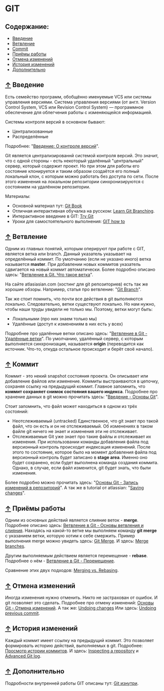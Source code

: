 # <a name="Home"></a> GIT

## Содержание:
- [Введение](#Overview)
- [Ветвление](#Branch)
- [Commit](#Commit)
- [Приёмы работы](#Actions)
- [Отмена изменений](#Cancel)
- [История изменений](#History)
- [Дополнительно](#Additional)

## [↑](#Home) <a name="Overview"></a> Введение
Есть семейство программ, обобщённо именуемые VCS или системы управления версиями.
Система управления версиями (от англ. Version Control System, VCS или Revision Control System) — программное обеспечение для облегчения работы с изменяющейся информацией.

Системы контроля версий в основном бывают:
- Централизованные
- Распределённые

Подробнее: "[Введение: О контроле версий](https://git-scm.com/book/ru/v1/Введение-О-контроле-версий)".

Git является централизированнй системой контроля версий. Это значит, что с одной стороны - есть некоторый удалённый "центральный" сервер, который содержит проект. Но при этом для работы его состояние клонируется и таким образом создаётся его полный локальный клон, с которым можно работать без доступа по сети. После этого изменения на локальном репозитории синхронизируются с состоянием на удалённом репозитории.

Материалы:
- Основной материал тут: [Git Book](https://git-scm.com/book/ru/v2)
- Отличная интерактивная обучалка на русском: [Learn Git Branching](https://learngitbranching.js.org/).
- Интерактивное введение в GIT: [Try Git](https://try.github.io/levels/1/challenges/1)
- Уроки для самостоятельного выполнения: [GIT how to](https://githowto.com/ru)

## [↑](#Home) <a name="Branch"></a> Ветвление
Одним из главных понятий, которым оперируют при работе с GIT, является ветка или branch.
Данный указатель указывает на определённый коммит. По умолчанию (если не указано иного) ветка называется **master**. При добавлении новых коммитов указатель сдвигается на новый коммит автоматически.
Более подробно описано здесь: "[Ветвление в Git. Что такое ветка](https://git-scm.com/book/ru/v1/Ветвление-в-Git-Что-такое-ветка%3F)".

На сайте atlasiasian.com (хостинг для git репозиториев) есть так же хорошие обзоры. Например, статья про ветвление: "[Git Branch](https://www.atlassian.com/git/tutorials/using-branches)".

Так же стоит помнить, что почти все действия в git выполняются локально. Следовательно, ветки существуют локально. Но нам нужно, чтобы наши труды увидели не только мы.
Поэтому, ветки могут быть:
- Локальными (про них знаем только мы)
- Удалённые (доступ к изменениям в них есть у всех)

Подробнее про удалённые ветки описано здесь: "[Ветвление в Git - Удалённые ветки](https://git-scm.com/book/ru/v1/Ветвление-в-Git-Удалённые-ветки)". По умолчанию, удалённый сервер, с которым выполняется синхронизация, называется **origin** (переводится как источник. Что-то, откуда остальное происходит и берёт своё начало).

## [↑](#Home) <a name="Commit"></a> Коммит
Коммит - это некий snapshot состояния проекта. Он описывает или добавление файлов или изменение. Коммиты выстраиваются в цепочку, сохраняя ссылку на предыдущий коммит.
Главное запомнить, что **коммит сохраняет снимок состояния вашего индекса**.
Подробнее про хранение данных в git можно прочитать здесь: "[Введение - Основы Git](https://git-scm.com/book/ru/v1/Введение-Основы-Git)".

Стоит запомнить, что файл может находиться в одном из трёх состояний:
- Неотслеживаемый (untracked)
Единственное, что git знает про такой файл, что он есть и он не отслеживаемый.
Об изменениях в таком файле git ничего не знает и изменения эти не отслеживает.
- Отслеживаемые
Git уже знает про такие файлы и отслеживает их изменения.
При использовании команды добавления файла под версионный контроль происходит индексация изменений. После этого то состояние, которое было на момент добавления файла под версионный контроль будет записано в **stage area**. Именно оно будет сохранено, если будет выполнена команда создания коммита.
Однако, в случае, если файл изменится, git будет знать, что были изменения.

Более подробно можно прочитать здесь: "[Основы Git - Запись изменений в репозиторий](https://git-scm.com/book/ru/v1/Основы-Git-Запись-изменений-в-репозиторий)".
А так же в tutorial от atlassian: "[Saving changes](https://www.atlassian.com/git/tutorials/saving-changes)".

## [↑](#Home) <a name="Actions"></a> Приёмы работы
Одним из основных действий является слияние веток - **merge**.
Подробнее описано здесь: [Ветвление в Git - Основы ветвления и слияния](https://git-scm.com/book/ru/v1/Ветвление-в-Git-Основы-ветвления-и-слияния).
Находясь на какой-то ветке мы выполняем команду **git merge** с указанием ветки, которую хотим к себе смержить.
Пример выполнения merge можно увидеть здесь: [Git Merge](https://www.atlassian.com/git/tutorials/using-branches/git-merge).
И здесь: [Merge branches](https://backlog.com/git-tutorial/stepup/stepup2_4.html).

Другим выполняемым действием является перемещение - **rebase**.
Подробнее о нём - [Ветвление в Git - Перемещение](https://git-scm.com/book/ru/v1/Ветвление-в-Git-Перемещение).

Сравнение этих двух подходов: [Merging vs. Rebasing](https://www.atlassian.com/git/tutorials/merging-vs-rebasing).

## [↑](#Home) <a name="Cancel"></a> Отмена изменений
Иногда изменения нужно отменить. Никто не застрахован от ошибок. И git позволяет это сделать.
Подробнее про отмену изменений: [Основы Git - Отмена изменений](https://git-scm.com/book/ru/v1/Основы-Git-Отмена-изменений).
А так же: [Undoing changes](https://www.atlassian.com/git/tutorials/undoing-changes)
Или здесь: [Undoing previous commit](https://backlog.com/git-tutorial/stepup/stepup6_2.html).

## [↑](#Home) <a name="History"></a> История изменений
Каждый коммит имеет ссылку на предыдущий коммит. Это позволяет формировать историю действий, выполняемых в git.
Подробнее: [Просмотр истории коммитов](https://git-scm.com/book/ru/v1/Основы-Git-Просмотр-истории-коммитов).
И здесь: [Inspecting a repository](https://www.atlassian.com/git/tutorials/inspecting-a-repository) и [Advanced Git log](https://www.atlassian.com/git/tutorials/git-log).

## [↑](#Home) <a name="Additional"></a> Дополнительно
Подробности внутренней работы GIT описаны тут: [Git изнутри](https://git-scm.com/book/ru/v1/Git-изнутри).